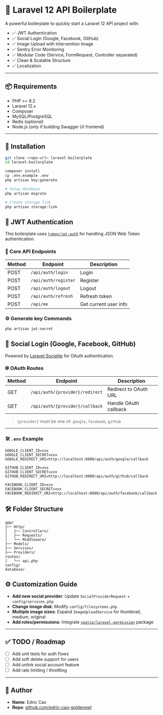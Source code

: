# 🚀 Laravel 12 API Boilerplate

A powerful boilerplate to quickly start a Laravel 12 API project with:

- ✅ JWT Authentication
- ✅ Social Login (Google, Facebook, GitHub)
- ✅ Image Upload with Intervention Image
- ✅ Sentry Error Monitoring
- ✅ Modular Code (Service, FormRequest, Controller separated)
- ✅ Clean & Scalable Structure
- ✅ Localization

---

## 📦 Requirements

- PHP >= 8.2
- Laravel 12.x
- Composer
- MySQL/PostgreSQL
- Redis (optional)
- Node.js (only if building Swagger UI frontend)

---

## 🚀 Installation

```bash
git clone <repo-url> laravel-boilerplate
cd laravel-boilerplate

composer install
cp .env.example .env
php artisan key:generate

# Setup database
php artisan migrate

# Create storage link
php artisan storage:link
```

## 🔐 JWT Authentication

This boilerplate uses [`tymon/jwt-auth`](https://github.com/tymondesigns/jwt-auth) for handling JSON Web Token authentication.

### 🔑 Core API Endpoints

| Method | Endpoint             | Description           |
| ------ | -------------------- | --------------------- |
| POST   | `/api/auth/login`    | Login                 |
| POST   | `/api/auth/register` | Register              |
| POST   | `/api/auth/logout`   | Logout                |
| POST   | `/api/auth/refresh`  | Refresh token         |
| POST   | `/api/me`            | Get current user info |

### ⚙️ Generate key Commands

```bash
php artisan jwt:secret
```

## 🔗 Social Login (Google, Facebook, GitHub)

Powered by [Laravel Socialite](https://laravel.com/docs/12.x/socialite) for OAuth authentication.

### 🌐 OAuth Routes

| Method | Endpoint                        | Description           |
| ------ | ------------------------------- | --------------------- |
| GET    | `/api/auth/{provider}/redirect` | Redirect to OAuth URL |
| GET    | `/api/auth/{provider}/callback` | Handle OAuth callback |

> `{provider}` must be one of: `google`, `facebook`, `github`

---

### 🛠️ `.env` Example

```env
GOOGLE_CLIENT_ID=xxx
GOOGLE_CLIENT_SECRET=xxx
GOOGLE_REDIRECT_URI=http://localhost:8000/api/auth/google/callback

GITHUB_CLIENT_ID=xxx
GITHUB_CLIENT_SECRET=xxx
GITHUB_REDIRECT_URI=http://localhost:8000/api/auth/github/callback

FACEBOOK_CLIENT_ID=xxx
FACEBOOK_CLIENT_SECRET=xxx
FACEBOOK_REDIRECT_URI=http://localhost:8000/api/auth/facebook/callback
```

## 🛠 Folder Structure

```plaintext
app/
├── Http/
│   ├── Controllers/
│   ├── Requests/
│   └── Middleware/
├── Models/
├── Services/
├── Providers/
routes/
│   └── api.php
config/
database/
```

## ⚙️ Customization Guide

- **Add new social provider**: Update `SocialProviderRequest` + `config/services.php`
- **Change image disk**: Modify `config/filesystems.php`
- **Multiple image sizes**: Expand `ImageUploadService` for thumbnail, medium, original
- **Add roles/permissions**: Integrate [`spatie/laravel-permission`](https://github.com/spatie/laravel-permission) package

---

## ✅ TODO / Roadmap

- [ ] Add unit tests for auth flows
- [ ] Add soft delete support for users
- [ ] Add unlink social account feature
- [ ] Add rate limiting / throttling

---

## 👤 Author

- **Name**: Edric Cao
- **Repo**: [github.com/edric-cao-goldenowl](https://github.com/edric-cao-goldenowl)
